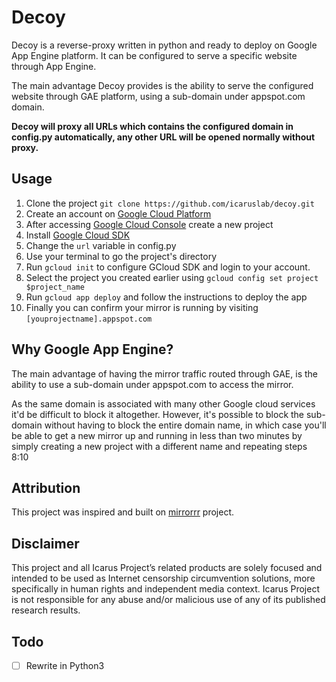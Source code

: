 # Decoy

Decoy is a reverse-proxy written in python and ready to deploy on Google App Engine platform. It can be configured to serve a specific website through App Engine.

The main advantage Decoy provides is the ability to serve the configured website through GAE platform, using a sub-domain under appspot.com domain.

**Decoy will proxy all URLs which contains the configured domain in config.py automatically, any other URL will be opened normally without proxy.**

## Usage

1. Clone the project `git clone https://github.com/icaruslab/decoy.git`
2. Create an account on [Google Cloud Platform](https://cloud.google.com/)
3. After accessing [Google Cloud Console](https://console.cloud.google.com/) create a new project
4. Install [Google Cloud SDK](https://cloud.google.com/sdk/install)
6. Change the `url` variable in config.py
7. Use your terminal to go the project's directory
8. Run `gcloud init` to configure GCloud SDK and login to your account.
9. Select the project you created earlier using `gcloud config set project $project_name`
10. Run `gcloud app deploy` and follow the instructions to deploy the app
11. Finally you can confirm your mirror is running by visiting `[youprojectname].appspot.com`

## Why Google App Engine?

The main advantage of having the mirror traffic routed through GAE, is the ability to use a sub-domain under appspot.com to access the mirror.

As the same domain is associated with many other Google cloud services it'd be difficult to block it altogether. However, it's possible to block the sub-domain without having to block the entire domain name, in which case you'll be able to get a new mirror up and running in less than two minutes by simply creating a new project with a different name and repeating steps 8:10

## Attribution

This project was inspired and built on [mirrorrr](https://github.com/bslatkin/mirrorrr) project.

## Disclaimer

This project and all Icarus Project’s related products are solely focused and intended to be used as Internet censorship circumvention solutions, more specifically in human rights and independent media context.
Icarus Project is not responsible for any abuse and/or malicious use of any of its published research results.

## Todo

- [ ] Rewrite in Python3
